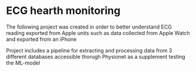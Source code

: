 # ECG hearth monitoring

The following project was created in order to better understand ECG reading exported from Apple units such as data collected from Apple Watch and exported from an iPhone

Project includes a pipeline for extracting and processing data from 3 different databases accessible thorugh Physionet as a supplement testing the ML-model